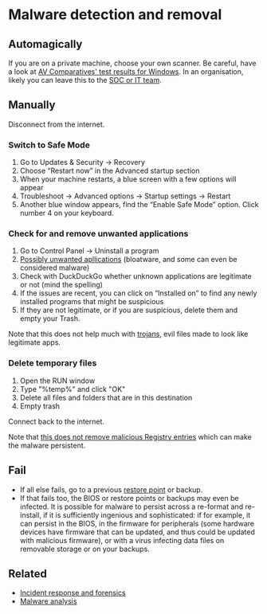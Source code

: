 # Malware detection and removal

## Automagically

If you are on a private machine, choose your own scanner. Be careful, have a look at [AV Comparatives' test results for Windows](https://www.av-comparatives.org/consumer/test-results/microsoft-windows/).
In an organisation, likely you can leave this to the [SOC or IT team](blue:index).

## Manually

Disconnect from the internet.

### Switch to Safe Mode

1. Go to Updates & Security -> Recovery
2. Choose “Restart now” in the Advanced startup section
3. When your machine restarts, a blue screen with a few options will appear 
4. Troubleshoot -> Advanced options -> Startup settings -> Restart
5. Another blue window appears, find the “Enable Safe Mode” option. Click number 4 on your keyboard.

### Check for and remove unwanted applications

1. Go to Control Panel -> Uninstall a program
2. [Possibly unwanted apllications](../services/odd-applications.md) (bloatware, and some can even be considered malware)
3. Check with DuckDuckGo whether unknown applications are legitimate or not (mind the spelling)
4. If the issues are recent, you can click on “Installed on” to find any newly installed programs that might be suspicious
5. If they are not legitimate, or if you are suspicious, delete them and empty your Trash. 

Note that this does not help much with [trojans](analysing-trojans.md), evil files made to look like legitimate apps.  

### Delete temporary files 

1. Open the RUN window
2. Type "%temp%" and click "OK"
3. Delete all files and folders that are in this destination
4. Empty trash

Connect back to the internet.

Note that [this does not remove malicious Registry entries](clean-registry.md) which can make the malware persistent.

## Fail

* If all else fails, go to a previous [restore point](../data/restore-point.md) or backup.
* If that fails too, the BIOS or restore points or backups may even be infected. It is possible for malware to 
persist across a re-format and re-install, if it is sufficiently ingenious and sophisticated: if for example, it 
can persist in the BIOS, in the firmware for peripherals (some hardware devices have firmware that can be updated, 
and thus could be updated with malicious firmware), or with a virus infecting data files on removable storage or 
on your backups. 

## Related

* [Incident response and forensics](blue-ir:index)
* [Malware analysis](blue-malware:index)
